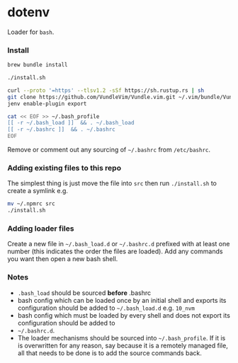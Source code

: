 # dotenv

Loader for `bash`.

### Install

```bash
brew bundle install

./install.sh

curl --proto '=https' --tlsv1.2 -sSf https://sh.rustup.rs | sh
git clone https://github.com/VundleVim/Vundle.vim.git ~/.vim/bundle/Vundle.vim
jenv enable-plugin export

cat << EOF >> ~/.bash_profile
[[ -r ~/.bash_load ]]  && . ~/.bash_load
[[ -r ~/.bashrc ]]  && . ~/.bashrc
EOF
```

Remove or comment out any sourcing of `~/.bashrc` from `/etc/bashrc`.

### Adding existing files to this repo

The simplest thing is just move the file into `src` then run `./install.sh` to create a symlink e.g.
```bash
mv ~/.npmrc src
./install.sh
```

### Adding loader files

Create a new file in `~/.bash_load.d` or `~/.bashrc.d` prefixed with at least one number (this indicates the order
the files are loaded). Add any commands you want then open a new bash shell.

### Notes

- `.bash_load` should be sourced **before** .bashrc
- bash config which can be loaded once by an initial shell and exports its configuration should be added to
  `~/.bash_load.d` e.g. `10_nvm`
- bash config which must be loaded by every shell and does not export its configuration should be added to
- `~/.bashrc.d`.
- The loader mechanisms should be sourced into `~/.bash_profile`. If it is is overwritten for any reason, say
  because it is a remotely managed file, all that needs to be done is to add the source commands back.
